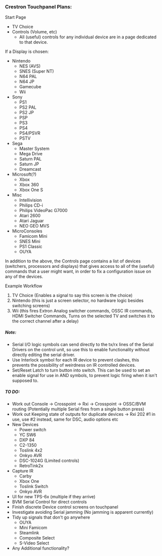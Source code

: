 ### Crestron Touchpanel Plans:


Start Page

* TV Choice
* Controls (Volume, etc)
	- All (useful) controls for any individual device are in a page dedicated to that device.

If a Display is chosen:

* Nintendo
	* NES (AVS)
	* SNES (Super NT)
	* N64 PAL
	* N64 JP
	* Gamecube
	* Wii
* Sony
	* PS1
	* PS2 PAL
	* PS2 JP
	* PSP
	* PS3
	* PS4
	* PS4/PSVR
	* PSTV
* Sega
	* Master System
	* Mega Drive
	* Saturn PAL
	* Saturn JP
	* Dreamcast
* Microsoft(?)
	* Xbox
	* Xbox 360
	* Xbox One S
* Misc
	* Intellivision
	* Philips CD-i
	* Philips VideoPac G7000
	* Atari 2600
	* Atari Jaguar
	* NEO GEO MVS
* MicroConsoles
	* Famicom Mini
	* SNES Mini
	* PS1 Classic
	* OUYA

In addition to the above, the Controls page contains a list of devices (switchers, processors and displays) that gives access to all of the (useful) commands that a user might want, in order to fix a configuration issue on any of the devices.

Example Workflow

1. TV Choice	(Enables a signal to say this screen is the choice)
2. Nintendo 	(this is just a screen selector, no hardware logic besides switching screens)
3. Wii 			(this fires Extron Analog switcher commands, OSSC IR commands, HDMI Switcher Commands, Turns on the selected TV and switches it to the correct channel after a delay)


##### Note:

* Serial I/O logic symbols can send directly to the tx/rx lines of the Serial Drivers on the control unit, so use this to enable functionality without directly editing the serial driver.
* Use Interlock symbol for each IR device to prevent clashes, this prevents the possibility of weirdness on IR controlled devices.
* Set/Reset Latch to turn button into switch. This can be used to set an enable signal for use in AND symbols, to prevent logic firing when it isn't supposed to.

##### TO DO:

* Work out Console -> Crosspoint -> Rxi -> Crosspoint -> OSSC/BVM routing (Potentially multiple Serial fires from a single button press)
* Work out Keeping state of outputs for duplicate devices -> Rxi 202 #1 in use, use #2 instead, same for DSC, audio options etc
* New Devices
	* Power switch
	* YC SW6
	* DXP 84
	* C2-1350
	* Toslink 4x2
	* Onkyo AVR
	* DSC-1024G (Limited controls)
	* RetroTink2x
* Capture IR 
	* Carby
	* Xbox One
	* Toslink Switch
	* Onkyo AVR
* UI for new TPS-6x (multiple if they arrive)
* BVM Serial Control for direct controls
* Finish discrete Device control screens on touchpanel
* Investigate avoiding Serial jamming (No jamming is apparent currently)
* Tidy up signals that don't go anywhere
	* OUYA
	* Mini Famicom
	* Steamlink
	* Composite Select
	* S-Video Select
* Any Additional functionality?
